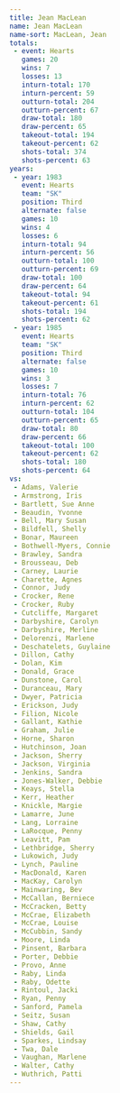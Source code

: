 ```yaml
---
title: Jean MacLean
name: Jean MacLean
name-sort: MacLean, Jean
totals:
 - event: Hearts
   games: 20
   wins: 7
   losses: 13
   inturn-total: 170
   inturn-percent: 59
   outturn-total: 204
   outturn-percent: 67
   draw-total: 180
   draw-percent: 65
   takeout-total: 194
   takeout-percent: 62
   shots-total: 374
   shots-percent: 63
years:
 - year: 1983
   event: Hearts
   team: "SK"
   position: Third
   alternate: false
   games: 10
   wins: 4
   losses: 6
   inturn-total: 94
   inturn-percent: 56
   outturn-total: 100
   outturn-percent: 69
   draw-total: 100
   draw-percent: 64
   takeout-total: 94
   takeout-percent: 61
   shots-total: 194
   shots-percent: 62
 - year: 1985
   event: Hearts
   team: "SK"
   position: Third
   alternate: false
   games: 10
   wins: 3
   losses: 7
   inturn-total: 76
   inturn-percent: 62
   outturn-total: 104
   outturn-percent: 65
   draw-total: 80
   draw-percent: 66
   takeout-total: 100
   takeout-percent: 62
   shots-total: 180
   shots-percent: 64
vs:
 - Adams, Valerie
 - Armstrong, Iris
 - Bartlett, Sue Anne
 - Beaudin, Yvonne
 - Bell, Mary Susan
 - Bildfell, Shelly
 - Bonar, Maureen
 - Bothwell-Myers, Connie
 - Brawley, Sandra
 - Brousseau, Deb
 - Carney, Laurie
 - Charette, Agnes
 - Connor, Judy
 - Crocker, Rene
 - Crocker, Ruby
 - Cutcliffe, Margaret
 - Darbyshire, Carolyn
 - Darbyshire, Merline
 - Delorenzi, Marlene
 - Deschatelets, Guylaine
 - Dillon, Cathy
 - Dolan, Kim
 - Donald, Grace
 - Dunstone, Carol
 - Duranceau, Mary
 - Dwyer, Patricia
 - Erickson, Judy
 - Filion, Nicole
 - Gallant, Kathie
 - Graham, Julie
 - Horne, Sharon
 - Hutchinson, Joan
 - Jackson, Sherry
 - Jackson, Virginia
 - Jenkins, Sandra
 - Jones-Walker, Debbie
 - Keays, Stella
 - Kerr, Heather
 - Knickle, Margie
 - Lamarre, June
 - Lang, Lorraine
 - LaRocque, Penny
 - Leavitt, Pam
 - Lethbridge, Sherry
 - Lukowich, Judy
 - Lynch, Pauline
 - MacDonald, Karen
 - MacKay, Carolyn
 - Mainwaring, Bev
 - McCallan, Berniece
 - McCracken, Betty
 - McCrae, Elizabeth
 - McCrae, Louise
 - McCubbin, Sandy
 - Moore, Linda
 - Pinsent, Barbara
 - Porter, Debbie
 - Provo, Anne
 - Raby, Linda
 - Raby, Odette
 - Rintoul, Jacki
 - Ryan, Penny
 - Sanford, Pamela
 - Seitz, Susan
 - Shaw, Cathy
 - Shields, Gail
 - Sparkes, Lindsay
 - Twa, Dale
 - Vaughan, Marlene
 - Walter, Cathy
 - Wuthrich, Patti
---
```

